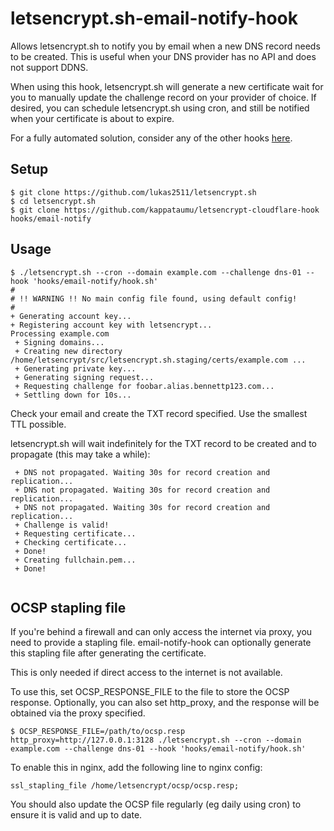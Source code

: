 # letsencrypt.sh-email-notify-hook

Allows letsencrypt.sh to notify you by email when a new DNS record needs to be created. This is useful when your DNS provider has no API and does not support DDNS.

When using this hook, letsencrypt.sh will generate a new certificate wait for you to manually update the challenge record on your provider of choice. If desired, you can schedule letsencrypt.sh using cron, and still be notified when your certificate is about to expire.

For a fully automated solution, consider any of the other hooks [here](https://github.com/lukas2511/letsencrypt.sh/wiki/Examples-for-DNS-01-hooks).

## Setup

```
$ git clone https://github.com/lukas2511/letsencrypt.sh
$ cd letsencrypt.sh
$ git clone https://github.com/kappataumu/letsencrypt-cloudflare-hook hooks/email-notify
```

## Usage

```
$ ./letsencrypt.sh --cron --domain example.com --challenge dns-01 --hook 'hooks/email-notify/hook.sh'
#
# !! WARNING !! No main config file found, using default config!
#
+ Generating account key...
+ Registering account key with letsencrypt...
Processing example.com
 + Signing domains...
 + Creating new directory /home/letsencrypt/src/letsencrypt.sh.staging/certs/example.com ...
 + Generating private key...
 + Generating signing request...
 + Requesting challenge for foobar.alias.bennettp123.com...
 + Settling down for 10s...
```

Check your email and create the TXT record specified. Use the smallest TTL possible.

letsencrypt.sh will wait indefinitely for the TXT record to be created and to propagate (this may take a while):

```
 + DNS not propagated. Waiting 30s for record creation and replication...
 + DNS not propagated. Waiting 30s for record creation and replication...
 + DNS not propagated. Waiting 30s for record creation and replication...
 + Challenge is valid!
 + Requesting certificate...
 + Checking certificate...
 + Done!
 + Creating fullchain.pem...
 + Done!
 
```

## OCSP stapling file

If you're behind a firewall and can only access the internet via proxy, you need to provide a stapling file. email-notify-hook can optionally generate this stapling file after generating the certificate.

This is only needed if direct access to the internet is not available.

To use this, set OCSP_RESPONSE_FILE to the file to store the OCSP response. Optionally, you can also set http_proxy, and the response will be obtained via the proxy specified.

```
$ OCSP_RESPONSE_FILE=/path/to/ocsp.resp http_proxy=http://127.0.0.1:3128 ./letsencrypt.sh --cron --domain example.com --challenge dns-01 --hook 'hooks/email-notify/hook.sh'
```

To enable this in nginx, add the following line to nginx config:
```
ssl_stapling_file /home/letsencrypt/ocsp/ocsp.resp;
```

You should also update the OCSP file regularly (eg daily using cron) to ensure it is valid and up to date.

